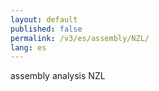 ```yaml
---
layout: default
published: false
permalink: /v3/es/assembly/NZL/
lang: es
---
```


assembly analysis NZL
